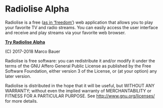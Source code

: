 # Radiolise Alpha

Radiolise is a free ([as in ‘freedom’](https://www.gnu.org/philosophy/free-sw.html)) web application that allows you to play your favorite TV and radio streams. You can easily access the user interface and receive and play streams via your favorite web browser.

**[Try Radiolise Alpha](https://radiolise.com/)**

(C) 2017-2018 Marco Bauer

Radiolise is free software: you can redistribute it and/or modify it under the terms of the GNU Affero General Public License as published by the Free Software Foundation, either version 3 of the License, or (at your option) any later version.

Radiolise is distributed in the hope that it will be useful, but WITHOUT ANY WARRANTY; without even the implied warranty of MERCHANTABILITY or FITNESS FOR A PARTICULAR PURPOSE. See http://www.gnu.org/licenses/ for more details.
